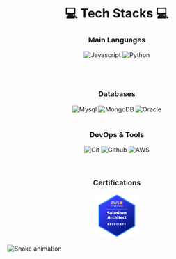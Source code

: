 <div align="center">

  # 💻 Tech Stacks 💻 <br/>
  
  ### Main Languages
  
  <img alt="Javascript" src="https://img.shields.io/badge/Javascript-ffb13b?style=for-the-badge&logo=javascript&logoColor=white"/>
  <img alt="Python" src="https://img.shields.io/badge/Python-3766AB?style=for-the-badge&logo=Python&logoColor=white"/>
  
  <br/><br/>
  
  ### Databases
  
  <img alt="Mysql" src="https://img.shields.io/badge/Mysql-E6B91E?style=for-the-badge&logo=MySql&logoColor=white"/>
  <img alt="MongoDB" src="https://img.shields.io/badge/MongoDB-47A248?style=for-the-badge&logo=MongoDB&logoColor=white"/>
  <img alt="Oracle" src="https://img.shields.io/badge/oracle-F80000?style=for-the-badge&logo=oracle&logoColor=white"/>
  <br/><br/>
  
  ### DevOps & Tools
  
  <img alt="Git" src ="https://img.shields.io/badge/Git-F05032.svg?&style=for-the-badge&logo=Git&logoColor=white"/>
  <img alt="Github" src ="https://img.shields.io/badge/Github-181717.svg?&style=for-the-badge&logo=Github&logoColor=white"/>
  <img alt="AWS" src="https://img.shields.io/badge/AWS-232F3E?style=for-the-badge&logo=AmazonAWS&logoColor=white"/><br/>
  <br/><br/>
  
  ### Certifications
  
  <a href="https://www.credly.com/badges/9c233e40-84d8-46b9-8b3b-a81de9818eb0/public_url">
    <img src="./aws-certified-solutions-architect-associate.png" width="100" height="100"/>
  <a/>
  <br/<br/>

</div>

![Snake animation](leemhoon00)

